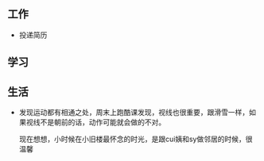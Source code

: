 ## 工作

- 投递简历

## 学习

## 生活

- 发现运动都有相通之处，周末上跑酷课发现，视线也很重要，跟滑雪一样，如果视线不是朝前的话，动作可能就会做的不对。

  现在想想，小时候在小旧楼最怀念的时光，是跟cui姨和sy做邻居的时候，很温馨
